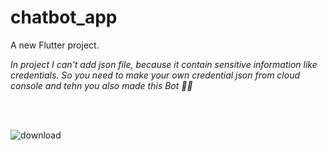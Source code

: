 # chatbot_app

A new Flutter project.
<p> <i>In project I can't add json file, because it contain sensitive information like credentials. So you need to make your own credential json from cloud console and tehn you also made this Bot 🤖🤖</i></p>
<br>
<br>

![download](https://github.com/user-attachments/assets/9030a42f-cd7f-4d7e-b1e3-9fa966cecec5)
